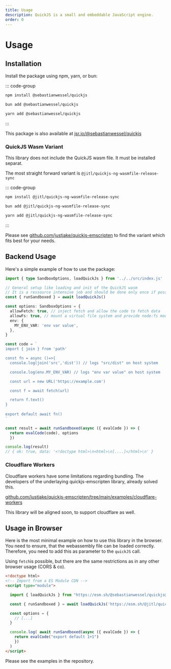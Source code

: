 ```yaml
---
title: Usage
description: QuickJS is a small and embeddable JavaScript engine.
order: 0
---
```


# Usage

## Installation

Install the package using npm, yarn, or bun:

::: code-group

```sh [npm]
npm install @sebastianwessel/quickjs
```

```sh  [bun]
bun add @sebastianwessel/quickjs
```

```sh [yarn]
yarn add @sebastianwessel/quickjs
```

:::

This package is also available at [jsr.io/@sebastianwessel/quickjs](https://jsr.io/@sebastianwessel/quickjs)

### QuickJS Wasm Variant

This library does not include the QuickJS wasm file. It must be installed separat.

The most straight forward variant is `@jitl/quickjs-ng-wasmfile-release-sync`

::: code-group

```sh [npm]
npm install @jitl/quickjs-ng-wasmfile-release-sync
```

```sh  [bun]
bun add @jitl/quickjs-ng-wasmfile-release-sync
```

```sh [yarn]
yarn add @jitl/quickjs-ng-wasmfile-release-sync
```

:::

Please see [github.com/justjake/quickjs-emscripten](https://github.com/justjake/quickjs-emscripten/blob/main/doc/quickjs-emscripten-core/README.md) to find the variant which fits best for your needs.

## Backend Usage

Here's a simple example of how to use the package:

```typescript
import { type SandboxOptions, loadQuickJs } from '../../src/index.js'

// General setup like loading and init of the QuickJS wasm
// It is a ressource intensive job and should be done only once if possible
const { runSandboxed } = await loadQuickJs()

const options: SandboxOptions = {
  allowFetch: true, // inject fetch and allow the code to fetch data
  allowFs: true, // mount a virtual file system and provide node:fs module
  env: {
    MY_ENV_VAR: 'env var value',
  },
}

const code = `
import { join } from 'path'

const fn = async ()=>{
  console.log(join('src','dist')) // logs "src/dist" on host system

  console.log(env.MY_ENV_VAR) // logs "env var value" on host system

  const url = new URL('https://example.com')

  const f = await fetch(url)

  return f.text()
}
  
export default await fn()
`

const result = await runSandboxed(async ({ evalCode }) => {
  return evalCode(code), options
  })

console.log(result)
// { ok: true, data: '<!doctype html>\n<html>\n[....]</html>\n' }
```

### Cloudflare Workers

Cloudflare workers have some limitations regarding bundling. The developers of the underlaying quickjs-emscripten library, already solved this.

[github.com/justjake/quickjs-emscripten/tree/main/examples/cloudflare-workers](https://github.com/justjake/quickjs-emscripten/tree/main/examples/cloudflare-workers)

This library will be aligned soon, to support cloudflare as well.

## Usage in Browser

Here is the most minimal example on how to use this library in the browser.
You need to ensure, that the webassembly file can be loaded correctly. Therefore, you need to add this as parameter to the `quickJS` call.

Using `fetch`is possible, but there are the same restrictions as in any other browser usage (CORS & co).

```html
<!doctype html>
<!-- Import from a ES Module CDN -->
<script type="module">

  import { loadQuickJs } from "https://esm.sh/@sebastianwessel/quickjs@latest"

  const { runSandboxed } = await loadQuickJs('https://esm.sh/@jitl/quickjs-ng-wasmfile-release-sync')

  const options = {
    // [...]
  }

  console.log( await runSandboxed(async ({ evalCode }) => {
    return evalCode("export default 1+1")
    })
  )
</script>
```

Please see the examples in the repository.
